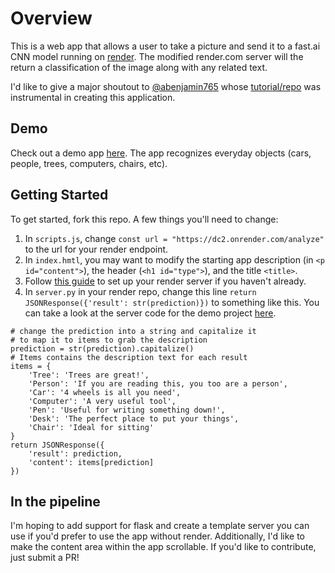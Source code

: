 # Overview
This is a web app that allows a user to take a picture and send it to a fast.ai CNN model running on [render](render.com). 
The modified render.com server will the return a classification of the image along with any related text.

I'd like to give a major shoutout to [@abenjamin765](https://github.com/abenjamin765) whose [tutorial/repo](https://github.com/abenjamin765/camera-app) was instrumental in creating this application. 

## Demo
Check out a demo app [here](https://tylernoblett.github.io/fastai-cnn-camera-app/). The app recognizes everyday objects (cars, people, trees, computers, chairs, etc).

## Getting Started
To get started, fork this repo. A few things you'll need to change:
1. In `scripts.js`, change `const url = "https://dc2.onrender.com/analyze"` to the url for your render endpoint.
2. In `index.hmtl`, you may want to modify the starting app description (in `<p id="content">`), the header (`<h1 id="type">`), and the title `<title>`.
3. Follow [this guide](https://course.fast.ai/deployment_render.html) to set up your render server if you haven't already.
4. In `server.py` in your render repo, change this line `return JSONResponse({'result': str(prediction)})` to something like this. You can take a look at the server code for the demo project [here](https://github.com/TylerNoblett/fastai-v3/blob/master/app/server.py).
```
# change the prediction into a string and capitalize it
# to map it to items to grab the description
prediction = str(prediction).capitalize()	
# Items contains the description text for each result
items = {	
    'Tree': 'Trees are great!', 	
    'Person': 'If you are reading this, you too are a person', 	
    'Car': '4 wheels is all you need',	
    'Computer': 'A very useful tool',	
    'Pen': 'Useful for writing something down!',	
    'Desk': 'The perfect place to put your things',	
    'Chair': 'Ideal for sitting'	
}	
return JSONResponse({	
    'result': prediction,	
    'content': items[prediction]	
})
```

## In the pipeline
I'm hoping to add support for flask and create a template server you can use if you'd prefer to use the app without render.
Additionally, I'd like to make the content area within the app scrollable.
If you'd like to contribute, just submit a PR!

